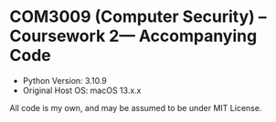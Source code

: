 # COM3009 (Computer Security) – Coursework 2— Accompanying Code
- Python Version: 3.10.9
- Original Host OS: macOS 13.x.x

All code is my own, and may be assumed to be under MIT License.
